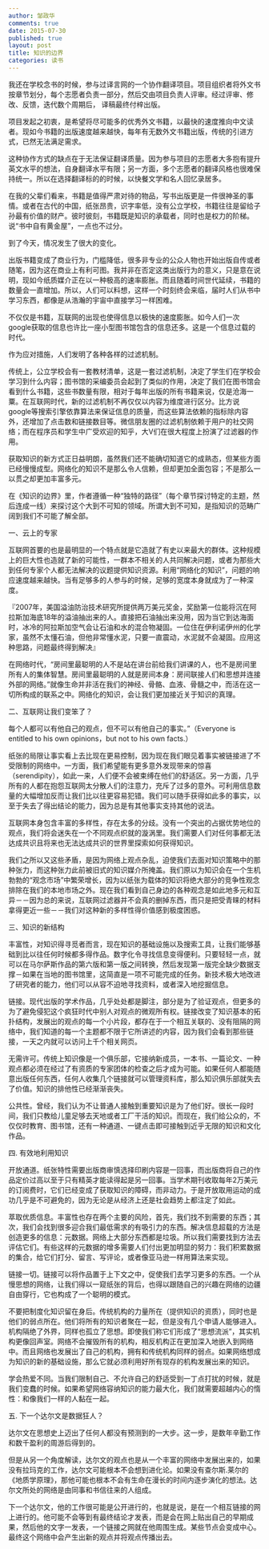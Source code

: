 ```yaml
---
author: 邹政华
comments: true
date: 2015-07-30
published: true 
layout: post
title: 知识的边界 
categories: 读书 
---
```


 我还在学校念书的时候，参与过译言网的一个协作翻译项目。项目组织者将外文书按章节划分，每个志愿者负责一部分，然后交由项目负责人评审。经过评审、修改、反馈，迭代数个周期后，  译稿最终付梓出版。

项目发起之初衷，是希望将尽可能多的优秀外文书籍，以最快的速度推向中文读者。现如今书籍的出版速度越来越快，每年有无数外文书籍出版，传统的引进方式，已然无法满足需求。

这种协作方式的缺点在于无法保证翻译质量。因为参与项目的志愿者大多抱有提升英文水平的想法，自身翻译水平有限；另一方面，多个志愿者的翻译风格也很难保持统一。所以在选择翻译标的的时候，以快餐文学和名人回忆录居多。

在我的父辈们看来，书籍是值得严肃对待的物品，写书出版更是一件很神圣的事情。或者在古代的中国，纸张昂贵，识字率低，没有公立学校，书籍往往是留给子孙最有价值的财产。彼时彼刻，书籍既是知识的承载者，同时也是权力的阶梯。说“书中自有黄金屋”，一点也不过分。

到了今天，情况发生了很大的变化。

出版书籍变成了商业行为，门槛降低，很多非专业的公众人物也开始出版自传或者随笔，因为这在商业上有利可图。我并非在否定这类出版行为的意义，只是意在说明，现如今纸质媒介正在以一种极高的速率膨胀。而且随着时间世代延续，书籍的数量会一直增加。所以，人们可以料想，这样一个时刻终会来临，届时人们从书中学习东西，都像是从浩瀚的宇宙中直接学习一样困难。

不仅仅是书籍，互联网的出现也使得信息以极快的速度膨胀。如今人们一次google获取的信息也许比一座小型图书馆包含的信息还多。这是一个信息过载的时代。

作为应对措施，人们发明了各种各样的过滤机制。

传统上，公立学校会有一套教材清单，这是一套过滤机制，决定了学生们在学校会学习到什么内容；图书馆的采编委员会起到了类似的作用，决定了我们在图书馆会看到什么书籍，这些书数量有限，相对于每年出版的所有书籍来说，仅是沧海一粟。在互联网时代，新的过滤机制不再仅仅以内容为维度进行区分。比方说google等搜索引擎依靠算法来保证信息的质量，而这些算法依赖的指标除内容外，还增加了点击数和链接数目等。微信朋友圈的过滤机制依赖于用户的社交网络；而在程序员和学生中广受欢迎的知乎，大V们在很大程度上扮演了过滤器的作用。

获取知识的新方式正日益明朗，虽然我们还不能确切知道它的成熟态，但某些方面已经慢慢成型。网络化的知识不是那么令人信赖，但却更加全面包容；不是那么一以贯之却更加丰富多元。

在《知识的边界》里，作者遵循一种“独特的路径”（每个章节探讨特定的主题，然后连成一线）来探讨这个大到不可知的领域。所谓大到不可知，是指知识的范畴广阔到我们不可能了解全部。



一、云上的专家


互联网首要的也是最明显的一个特点就是它造就了有史以来最大的群体。这种规模上的巨大性也造就了新的可能性，一群本不相关的人共同解决问题，或者为那些大到任何专家个人都无法解决的议题提供知识资源。利用“网络化的知识”，问题的响应速度越来越快。当有足够多的人参与的时候，足够的宽度本身就成为了一种深度。

『2007年，美国溢油防治技术研究所提供两万美元奖金，奖励第一位能将沉在阿拉斯加海底18年的溢油抽出来的人。直接把石油抽出来没用，因为当它到达海面时，冰冷的阿拉斯加空气会让石油和水的混合物凝固。一位住在伊利诺伊州的化学家，虽然不太懂石油，但他非常懂水泥，只要一直震动，水泥就不会凝固。应用这种思路，问题最终得到解决』

在网络时代，“房间里最聪明的人不是站在讲台前给我们讲课的人，也不是房间里所有人的集体智慧。房间里最聪明的人就是房间本身：房间联接人们和思想并连接外部的网络。”就像生命并非活在我们的神经、骨骼、血液、骨髓之中，而活在这一切所构成的联系之中。网络化的知识，会让我们更加接近关于知识的真理。



二、互联网让我们变笨了？


每个人都可以有他自己的观点，但不可以有他自己的事实。”（Everyone is entitled to his own opinions，but not to his own facts.）

纸张的局限让事实看上去比现在更易控制，因为现在我们眼见着事实被链接进了不受限制的网络中。一方面，我们希望能有更多意外发现带来的惊喜（serendipity），如此一来，人们便不会被束缚在他们的舒适区。另一方面，几乎所有的人都在抱怨互联网太分散人们的注意力，充斥了过多的意外。可利用信息数量的大幅增加反而让我们比以往更容易犯错。我们可以随手获得如此多的事实，以至于失去了得出结论的能力，因为总是有其他事实支持其他的说法。

互联网本身包含丰富的多样性，存在太多的分歧。没有一个突出的占据优势地位的观点，我们将会迷失在一个不同观点织就的漩涡里。我们需要人们对任何事都无法达成共识且将来也无法达成共识的世界里探索如何获得知识。

我们之所以又这些矛盾，是因为网络上观点杂乱，迫使我们去面对知识策略中的那种张力，而这种张力此前被旧式的知识媒介所掩盖。我们原以为知识会在一个生机勃勃的“观念市场”中繁荣增长，因为以纸张为载体的知识将绝大部分的竞争性观念排除在我们的本地市场之外。现在我们看到自己身边的各种观念是如此地多元和互异－－因为总的来说，互联网过滤器并不会真的删掉东西，而只是把受青睐的材料拿得更近一些－－我们对这种新的多样性得价值感到极度困惑。



三、知识的新结构



丰富性，对知识得寻觅者而言，现在知识的基础设施以及搜索工具，让我们能够基础到比以往任何时候都多得作品。数字化令寻找信息变得便利。只要轻轻一点，就可以在马尔萨斯作品的第六版和第一版之间转换，然后发现第一版完全缺少数据支撑－如果在当地的图书馆里，这简直是一项不可能完成的任务。新技术极大地改进了研究者的能力，他们可以从容不迫地寻找资料，或者深入地挖掘信息。

链接。现代出版的学术作品，几乎处处都是脚注，部分是为了验证观点，但更多的为了避免侵犯这个疯狂时代中别人对观点的微观所有权。链接改变了知识基本的拓扑结构，发展出的观点的每一个小片段，都存在于一个相互关联的、没有阻隔的网络中，我们知道的每一个主题都不限于它所讲述的内容，因为我们会看到那些链接，一天之内就可以访问上千个相关网页。

无需许可。传统上知识像是一个俱乐部，它接纳新成员，一本书、一篇论文、一种观点都必须在经过了有资质的专家团体的检查之后才成为可能。如果任何人都能随意出版任何东西，任何人收集几个链接就可以管理资料库，那么知识俱乐部就失去了价值。知识的排他性已经渐渐丧失。

公共性。曾经，我们认为不让普通人接触到重要知识是为了他们好。很长一段时间，我们只教给儿童足够去天地或者工厂干活的知识。而现在，我们给公众的，不仅仅时教育、图书馆，还有一种通道、一键点击即可接触到近乎无限的知识和文化作品。


四. 有效地利用知识


开放通道。纸张特性需要出版商审慎选择印刷内容是一回事，而出版商将自己的作品定价过高以至于只有精英才能读得起是另一回事。当学术期刊收取每年2万美元的订阅费时，它们已经变成了获取知识的障碍，而非动力。于是开放取用运动的成功几乎是不可避免的，因为无论是从经济上还是社会趋势上都注定了如此。

萃取优质信息。丰富性也存在两个主要的风险，首先，我们找不到需要的东西；其次，我们会找到很多迎合我们最低需求的有吸引力的东西。解决信息超载的方法是创造更多的信息：元数据。网络上大部分东西都是垃圾。所以我们需要找到方法去评估它们。有些这样的元数据的增多需要人们付出更加明显的努力：我们积累数据的集合，给它们打分、留言、写评论，或者像亚马逊一样用算法来实现。

链接一切。链接可以将作品置于上下文之中，促使我们去学习更多的东西。一个从慢思想的网络，让我们得以一窥纸张的背后，也得以跟随自己的兴趣在网络的边疆自由穿行，它也构成了一个聪明的模式。

不要把制度化知识留在身后。传统机构的力量所在（提供知识的资质），同时也是他们的弱点所在。他们将所有的知识者聚在一起，但是没有几个申请人能够进入。机构隔绝了外界，同样也孤立了思想。即使我们称它们形成了“思想流派”，其实机构更像回声室。网络不会摧毁所有的机构，相反机构正在更加深入地嵌入到网络中。而且网络也发展出了自己的机构，拥有和传统机构同样的弱点。如果网络想成为知识的新的基础设施，那么它就必须利用好所有现存的机构发展出来的知识。

学会热爱不同。当我们限制自己、不允许自己的舒适受到一丁点打扰的时候，就是我们变蠢的时候。如果希望网络容纳知识的能力最大化，我们就需要超越内心的惰性：和像我们一样的人黏在一起。


五. 下一个达尔文是数据狂人？


达尔文在思想史上迈出了任何人都没有预测到的一大步。这一步，是数年辛勤工作和数千盈利的周游后得到的。

但是从另一个角度解读，达尔文的观点也是从一个丰富的网络中发展出来的，如果没有拉玛克的工作，达尔文可能根本不会想到进化论。如果没有查尔斯.莱尔的《地质学原理》，那他可能也根本不会有生命在漫长的时间内逐步演化的想法。达尔文所处的网络是由同事和书信往来的人组成。

下一个达尔文，他的工作很可能是公开进行的，也就是说，是在一个相互链接的网上进行的。他可能不会等到有最终结论才发表，而是会在网上贴出自己的早期成果，然后他的文字一发表，一个链接之网就在他周围生成。某些节点会变成中心。最终这个网络中会产生出新的观点并将观点传播出去。
